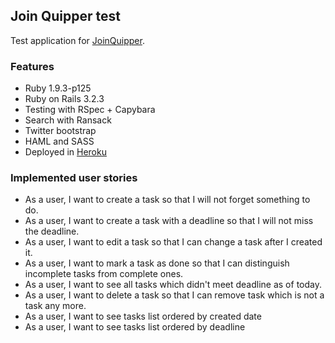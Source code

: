 ## Join Quipper test

Test application for [JoinQuipper](https://github.com/quipper/JoinQuipper).

### Features

* Ruby 1.9.3-p125
* Ruby on Rails 3.2.3
* Testing with RSpec + Capybara
* Search with Ransack
* Twitter bootstrap
* HAML and SASS
* Deployed in [Heroku](http://summertest.herokuapp.com/)

### Implemented user stories

* As a user, I want to create a task so that I will not forget something to do.
* As a user, I want to create a task with a deadline so that I will not miss the deadline.
* As a user, I want to edit a task so that I can change a task after I created it.
* As a user, I want to mark a task as done so that I can distinguish incomplete tasks from complete ones.
* As a user, I want to see all tasks which didn't meet deadline as of today.
* As a user, I want to delete a task so that I can remove task which is not a task any more.
* As a user, I want to see tasks list ordered by created date
* As a user, I want to see tasks list ordered by deadline
